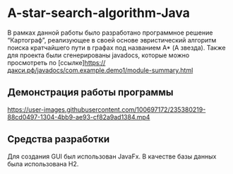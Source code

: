 # A-star-search-algorithm-Java
В рамках данной работы было разработано программное решение “Картограф”, реализующее в своей основе эвристический алгоритм поиска кратчайшего пути в графах под названием A* (А звезда). Также для проекта были сгенерированы javadocs, которые можно просмотреть по [ссылке]https://дакси.рф/javadocs/com.example.demo1/module-summary.html

## Демонстрация работы программы

https://user-images.githubusercontent.com/100697172/235380219-88cd0497-1304-4bb9-ae93-cf82a9ad1384.mp4

## Средства разработки
Для создания GUI был использован JavaFx. В качестве базы данных была использована H2.
